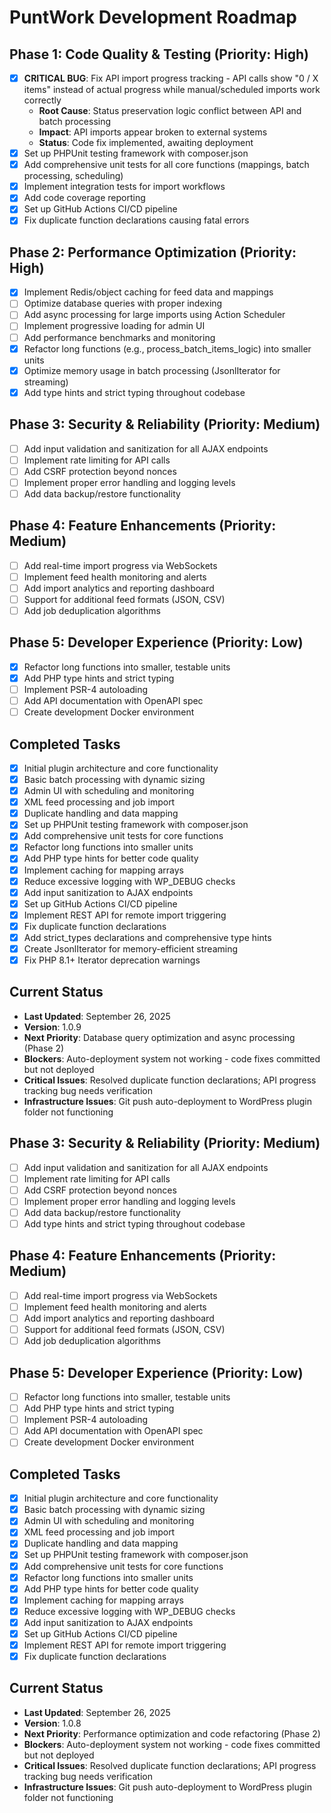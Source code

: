 # PuntWork Development Roadmap

## Phase 1: Code Quality & Testing (Priority: High)
- [x] **CRITICAL BUG**: Fix API import progress tracking - API calls show "0 / X items" instead of actual progress while manual/scheduled imports work correctly
  - **Root Cause**: Status preservation logic conflict between API and batch processing
  - **Impact**: API imports appear broken to external systems
  - **Status**: Code fix implemented, awaiting deployment
- [x] Set up PHPUnit testing framework with composer.json
- [x] Add comprehensive unit tests for all core functions (mappings, batch processing, scheduling)
- [x] Implement integration tests for import workflows
- [x] Add code coverage reporting
- [x] Set up GitHub Actions CI/CD pipeline
- [x] Fix duplicate function declarations causing fatal errors

## Phase 2: Performance Optimization (Priority: High)
- [x] Implement Redis/object caching for feed data and mappings
- [ ] Optimize database queries with proper indexing
- [ ] Add async processing for large imports using Action Scheduler
- [ ] Implement progressive loading for admin UI
- [ ] Add performance benchmarks and monitoring
- [x] Refactor long functions (e.g., process_batch_items_logic) into smaller units
- [x] Optimize memory usage in batch processing (JsonlIterator for streaming)
- [x] Add type hints and strict typing throughout codebase

## Phase 3: Security & Reliability (Priority: Medium)
- [ ] Add input validation and sanitization for all AJAX endpoints
- [ ] Implement rate limiting for API calls
- [ ] Add CSRF protection beyond nonces
- [ ] Implement proper error handling and logging levels
- [ ] Add data backup/restore functionality

## Phase 4: Feature Enhancements (Priority: Medium)
- [ ] Add real-time import progress via WebSockets
- [ ] Implement feed health monitoring and alerts
- [ ] Add import analytics and reporting dashboard
- [ ] Support for additional feed formats (JSON, CSV)
- [ ] Add job deduplication algorithms

## Phase 5: Developer Experience (Priority: Low)
- [x] Refactor long functions into smaller, testable units
- [x] Add PHP type hints and strict typing
- [ ] Implement PSR-4 autoloading
- [ ] Add API documentation with OpenAPI spec
- [ ] Create development Docker environment

## Completed Tasks
- [x] Initial plugin architecture and core functionality
- [x] Basic batch processing with dynamic sizing
- [x] Admin UI with scheduling and monitoring
- [x] XML feed processing and job import
- [x] Duplicate handling and data mapping
- [x] Set up PHPUnit testing framework with composer.json
- [x] Add comprehensive unit tests for core functions
- [x] Refactor long functions into smaller units
- [x] Add PHP type hints for better code quality
- [x] Implement caching for mapping arrays
- [x] Reduce excessive logging with WP_DEBUG checks
- [x] Add input sanitization to AJAX endpoints
- [x] Set up GitHub Actions CI/CD pipeline
- [x] Implement REST API for remote import triggering
- [x] Fix duplicate function declarations
- [x] Add strict_types declarations and comprehensive type hints
- [x] Create JsonlIterator for memory-efficient streaming
- [x] Fix PHP 8.1+ Iterator deprecation warnings

## Current Status
- **Last Updated**: September 26, 2025
- **Version**: 1.0.9
- **Next Priority**: Database query optimization and async processing (Phase 2)
- **Blockers**: Auto-deployment system not working - code fixes committed but not deployed
- **Critical Issues**: Resolved duplicate function declarations; API progress tracking bug needs verification
- **Infrastructure Issues**: Git push auto-deployment to WordPress plugin folder not functioning

## Phase 3: Security & Reliability (Priority: Medium)
- [ ] Add input validation and sanitization for all AJAX endpoints
- [ ] Implement rate limiting for API calls
- [ ] Add CSRF protection beyond nonces
- [ ] Implement proper error handling and logging levels
- [ ] Add data backup/restore functionality
- [ ] Add type hints and strict typing throughout codebase

## Phase 4: Feature Enhancements (Priority: Medium)
- [ ] Add real-time import progress via WebSockets
- [ ] Implement feed health monitoring and alerts
- [ ] Add import analytics and reporting dashboard
- [ ] Support for additional feed formats (JSON, CSV)
- [ ] Add job deduplication algorithms

## Phase 5: Developer Experience (Priority: Low)
- [ ] Refactor long functions into smaller, testable units
- [ ] Add PHP type hints and strict typing
- [ ] Implement PSR-4 autoloading
- [ ] Add API documentation with OpenAPI spec
- [ ] Create development Docker environment

## Completed Tasks
- [x] Initial plugin architecture and core functionality
- [x] Basic batch processing with dynamic sizing
- [x] Admin UI with scheduling and monitoring
- [x] XML feed processing and job import
- [x] Duplicate handling and data mapping
- [x] Set up PHPUnit testing framework with composer.json
- [x] Add comprehensive unit tests for core functions
- [x] Refactor long functions into smaller units
- [x] Add PHP type hints for better code quality
- [x] Implement caching for mapping arrays
- [x] Reduce excessive logging with WP_DEBUG checks
- [x] Add input sanitization to AJAX endpoints
- [x] Set up GitHub Actions CI/CD pipeline
- [x] Implement REST API for remote import triggering
- [x] Fix duplicate function declarations

## Current Status
- **Last Updated**: September 26, 2025
- **Version**: 1.0.8
- **Next Priority**: Performance optimization and code refactoring (Phase 2)
- **Blockers**: Auto-deployment system not working - code fixes committed but not deployed
- **Critical Issues**: Resolved duplicate function declarations; API progress tracking bug needs verification
- **Infrastructure Issues**: Git push auto-deployment to WordPress plugin folder not functioning